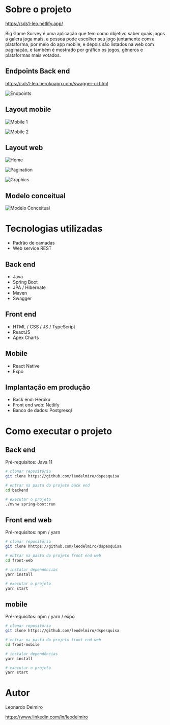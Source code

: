 # Sobre o projeto

https://sds1-leo.netlify.app/

Big Game Survey é uma aplicação que tem como objetivo saber quais jogos a galera joga mais, a pessoa pode escolher seu jogo juntamente com a plataforma, por meio do app mobile,
e depois são listados na web com paginação, e também é mostrado por gráfico os jogos, gêneros e plataformas mais votados.

## Endpoints Back end

https://sds1-leo.herokuapp.com/swagger-ui.html

![Endpoints](https://i.imgur.com/V2IBgnl.png)

## Layout mobile
![Mobile 1](https://i.imgur.com/GZYrr0e.png) 

![Mobile 2](https://i.imgur.com/YWJUEyF.png)

## Layout web
![Home](https://i.imgur.com/zcs3ooS.png)

![Pagination](https://i.imgur.com/Aj5xSph.png)

![Graphics](https://i.imgur.com/smqWquV.png)

## Modelo conceitual
![Modelo Conceitual](https://i.imgur.com/PEDlbJc.png)

# Tecnologias utilizadas

- Padrão de camadas
- Web service REST

## Back end
- Java
- Spring Boot
- JPA / Hibernate
- Maven
- Swagger

## Front end
- HTML / CSS / JS / TypeScript
- ReactJS
- Apex Charts

## Mobile
- React Native
- Expo

## Implantação em produção
- Back end: Heroku
- Front end web: Netlify
- Banco de dados: Postgresql

# Como executar o projeto

## Back end
Pré-requisitos: Java 11

```bash
# clonar repositório
git clone https://github.com/leodelmiro/dspesquisa

# entrar na pasta do projeto back end
cd backend

# executar o projeto
./mvnw spring-boot:run
```

## Front end web
Pré-requisitos: npm / yarn

```bash
# clonar repositório
git clone hhttps://github.com/leodelmiro/dspesquisa

# entrar na pasta do projeto front end web
cd front-web

# instalar dependências
yarn install

# executar o projeto
yarn start
```

## mobile
Pré-requisitos: npm / yarn / expo

```bash
# clonar repositório
git clone https://github.com/leodelmiro/dspesquisa

# entrar na pasta do projeto front end web
cd front-mobile

# instalar dependências
yarn install

# executar o projeto
yarn start
```

# Autor

Leonardo Delmiro

https://www.linkedin.com/in/leodelmiro

